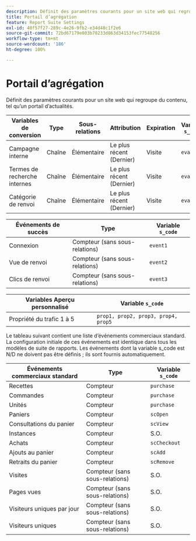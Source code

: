 ```yaml
---
description: Définit des paramètres courants pour un site web qui regroupe du contenu, tel qu’un portail d’actualités.
title: Portail d’agrégation
feature: Report Suite Settings
exl-id: 48f57f27-289c-4e26-9fb2-e34d48c1f2e6
source-git-commit: 72bd67179e003b70233d863d34153fec77548256
workflow-type: tm+mt
source-wordcount: '186'
ht-degree: 100%

---
```


# Portail d’agrégation

Définit des paramètres courants pour un site web qui regroupe du contenu, tel qu’un portail d’actualités.

| Variables de conversion | Type | Sous-relations | Attribution | Expiration | Variable `s_code` |
|---|---|---|---|---|---|
| Campagne interne | Chaîne | Élémentaire | Le plus récent (Dernier) | Visite | `evar1` |
| Termes de recherche internes | Chaîne | Élémentaire | Le plus récent (Dernier) | Visite | `evar2` |
| Catégorie de renvoi | Chaîne | Élémentaire | Le plus récent (Dernier) | Visite | `evar3` |

| Événements de succès | Type | Variable `s_code` |
|---|---|---|
| Connexion | Compteur (sans sous-relations) | `event1` |
| Vue de renvoi | Compteur (sans sous-relations) | `event2` |
| Clics de renvoi | Compteur (sans sous-relations) | `event3` |

| Variables Aperçu personnalisé | Variable `s_code` |
|---|---|
| Propriété du trafic 1 à 5 | `prop1, prop2, prop3, prop4, prop5` |

Le tableau suivant contient une liste d’événements commerciaux standard. La configuration initiale de ces événements est identique dans tous les modèles de suite de rapports. Les événements dont la variable s_code est N/D ne doivent pas être définis ; ils sont fournis automatiquement.

| Événements commerciaux standard | Type | Variable `s_code` |
|---|---|---|
| Recettes | Compteur | `purchase` |
| Commandes | Compteur | `purchase` |
| Unités | Compteur | `purchase` |
| Paniers | Compteur | `scOpen` |
| Consultations du panier | Compteur | `scView` |
| Instances | Compteur | S.O. |
| Achats | Compteur | `scCheckout` |
| Ajouts au panier | Compteur | `scAdd` |
| Retraits du panier | Compteur | `scRemove` |
| Visites | Compteur (sans sous-relations) | S.O. |
| Pages vues | Compteur (sans sous-relations) | S.O. |
| Visiteurs uniques par jour | Compteur (sans sous-relations) | S.O. |
| Visiteurs uniques | Compteur (sans sous-relations) | S.O. |
